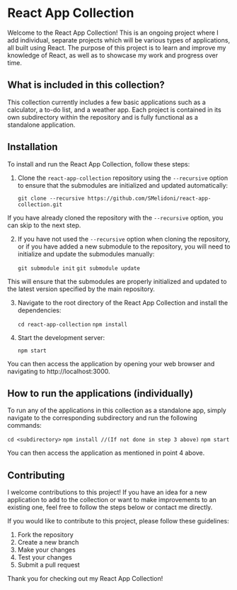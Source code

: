 # React App Collection

Welcome to the React App Collection! This is an ongoing project where I add individual, separate projects which will be various types of applications, all built using React. The purpose of this project is to learn and improve my knowledge of React, as well as to showcase my work and progress over time.

## What is included in this collection?

This collection currently includes a few basic applications such as a calculator, a to-do list, and a weather app. Each project is contained in its own subdirectory within the repository and is fully functional as a standalone application.

## Installation

To install and run the React App Collection, follow these steps:

1. Clone the `react-app-collection` repository using the `--recursive` option to ensure that the submodules are initialized and updated automatically: 

   `git clone --recursive https://github.com/SMelidoni/react-app-collection.git`

If you have already cloned the repository with the `--recursive` option, you can skip to the next step.

2. If you have not used the `--recursive` option when cloning the repository, or if you have added a new submodule to the repository, you will need to initialize and update the submodules manually:

   `git submodule init`
   `git submodule update`

This will ensure that the submodules are properly initialized and updated to the latest version specified by the main repository.

3. Navigate to the root directory of the React App Collection and install the dependencies:

   `cd react-app-collection`
   `npm install`

4. Start the development server:

   `npm start`

You can then access the application by opening your web browser and navigating to http://localhost:3000.

## How to run the applications (individually)

To run any of the applications in this collection as a standalone app, simply navigate to the corresponding subdirectory and run the following commands:

   `cd <subdirectory>`
   `npm install //(If not done in step 3 above)`
   `npm start`

You can then access the application as mentioned in point 4 above.

## Contributing

I welcome contributions to this project! If you have an idea for a new application to add to the collection or want to make improvements to an existing one, feel free to follow the steps below or contact me directly.

If you would like to contribute to this project, please follow these guidelines:

1. Fork the repository
2. Create a new branch
3. Make your changes
4. Test your changes
5. Submit a pull request

Thank you for checking out my React App Collection!
